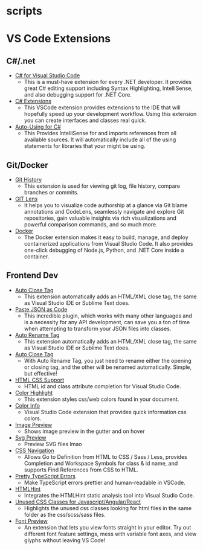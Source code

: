 # scripts

# VS Code Extensions
## C#/.net
* [C# for Visual Studio Code](https://marketplace.visualstudio.com/items?itemName=ms-dotnettools.csharp)
  * This is a must-have extension for every .NET developer. It provides great C# editing support including Syntax Highlighting, IntelliSense, and also debugging support for .NET Core.
* [C# Extensions](https://marketplace.visualstudio.com/items?itemName=jchannon.csharpextensions)
  * This VSCode extension provides extensions to the IDE that will hopefully speed up your development workflow. Using this extension you can create interfaces and classes real quick.
* [Auto-Using for C#](https://marketplace.visualstudio.com/items?itemName=Fudge.auto-using)
  * This Provides IntelliSense for and imports references from all available sources. It will automatically include all of the using statements for libraries that your might be using.
## Git/Docker
* [Git History](https://marketplace.visualstudio.com/items?itemName=donjayamanne.githistory)
  * This extension is used for viewing git log, file history, compare branches or commits.
* [GIT Lens](https://marketplace.visualstudio.com/items?itemName=donjayamanne.githistory)
  * It helps you to visualize code authorship at a glance via Git blame annotations and CodeLens, seamlessly navigate and explore Git repositories, gain valuable insights via rich visualizations and powerful comparison commands, and so much more.
* [Docker](https://marketplace.visualstudio.com/items?itemName=ms-azuretools.vscode-docker)
  * The Docker extension makes it easy to build, manage, and deploy containerized applications from Visual Studio Code. It also provides one-click debugging of Node.js, Python, and .NET Core inside a container.
## Frontend Dev
* [Auto Close Tag](https://marketplace.visualstudio.com/items?itemName=formulahendry.auto-close-tag)
  * This extension automatically adds an HTML/XML close tag, the same as Visual Studio IDE or Sublime Text does.
* [Paste JSON as Code](https://marketplace.visualstudio.com/items?itemName=quicktype.quicktype)
  * This incredible plugin, which works with many other languages and is a necessity for any API development, can save you a ton of time when attempting to transform your JSON files into classes.
* [Auto Rename Tag](https://marketplace.visualstudio.com/items?itemName=formulahendry.auto-close-tag)
  * This extension automatically adds an HTML/XML close tag, the same as Visual Studio IDE or Sublime Text does.
* [Auto Close Tag](https://marketplace.visualstudio.com/items?itemName=formulahendry.auto-close-tag)
  * With Auto Rename Tag, you just need to rename either the opening or closing tag, and the other will be renamed automatically. Simple, but effective!
* [HTML CSS Support](https://marketplace.visualstudio.com/items?itemName=ecmel.vscode-html-css)
  * HTML id and class attribute completion for Visual Studio Code.
* [Color Highlight](https://marketplace.visualstudio.com/items?itemName=naumovs.color-highlight)
  * This extension styles css/web colors found in your document.
* [Color Info](https://marketplace.visualstudio.com/items?itemName=bierner.color-info)
  * Visual Studio Code extension that provides quick information css colors.
* [Image Preview](https://marketplace.visualstudio.com/items?itemName=kisstkondoros.vscode-gutter-preview)
  * Shows image preview in the gutter and on hover
* [Svg Preview](https://marketplace.visualstudio.com/items?itemName=SimonSiefke.svg-preview)
  * Preview SVG files lmao
* [CSS Navigation](https://marketplace.visualstudio.com/items?itemName=pucelle.vscode-css-navigation)
  * Allows Go to Definition from HTML to CSS / Sass / Less, provides Completion and Workspace Symbols for class & id name, and supports Find References from CSS to HTML.
* [Pretty TypeScript Errors](https://marketplace.visualstudio.com/items?itemName=yoavbls.pretty-ts-errors)
  * Make TypeScript errors prettier and human-readable in VSCode.
* [HTMLHint](https://marketplace.visualstudio.com/items?itemName=HTMLHint.vscode-htmlhint)
  * Integrates the HTMLHint static analysis tool into Visual Studio Code.
* [Unused CSS Classes for Javascript/Angular/React](https://marketplace.visualstudio.com/items?itemName=rcore.rcore-unused-css-classes)
  * Highlights the unused css classes looking for html files in the same folder as the css/scss/sass files.
* [Font Preview](https://marketplace.visualstudio.com/items?itemName=ctcuff.font-preview)
  * An extension that lets you view fonts straight in your editor. Try out different font feature settings, mess with variable font axes, and view glyphs without leaving VS Code!
